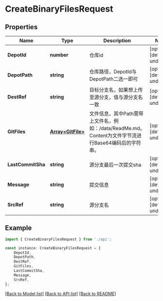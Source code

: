 # CreateBinaryFilesRequest


## Properties

Name | Type | Description | Notes
------------ | ------------- | ------------- | -------------
**DepotId** | **number** | 仓库id | [optional] [default to undefined]
**DepotPath** | **string** | 仓库路径，DepotId与DepotPath二选一即可 | [optional] [default to undefined]
**DestRef** | **string** | 目标分支名，如果想上传至源分支，值与源分支名一致 | [optional] [default to undefined]
**GitFiles** | [**Array&lt;GitFile&gt;**](GitFile.md) | 文件信息，其中Path需带上文件名，例如：/data/ReadMe.md。  Content为文件字节流进行Base64编码后的字符串。 | [optional] [default to undefined]
**LastCommitSha** | **string** | 源分支最后一次提交sha | [optional] [default to undefined]
**Message** | **string** | 提交信息 | [optional] [default to undefined]
**SrcRef** | **string** | 源分支名 | [optional] [default to undefined]

## Example

```typescript
import { CreateBinaryFilesRequest } from './api';

const instance: CreateBinaryFilesRequest = {
    DepotId,
    DepotPath,
    DestRef,
    GitFiles,
    LastCommitSha,
    Message,
    SrcRef,
};
```

[[Back to Model list]](../README.md#documentation-for-models) [[Back to API list]](../README.md#documentation-for-api-endpoints) [[Back to README]](../README.md)
